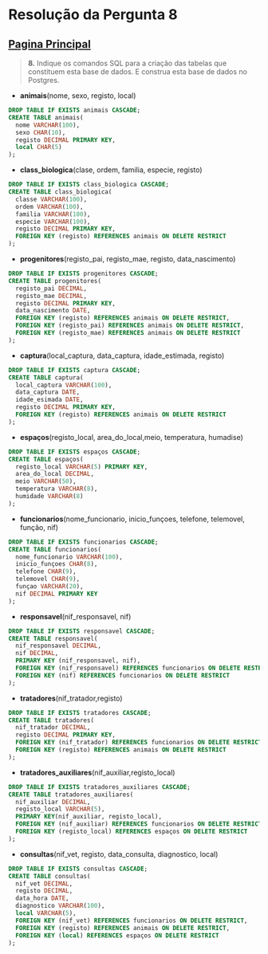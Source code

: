 # Resolução da Pergunta 8
## [Pagina Principal](Resolução.md)
> **8.**  Indique os comandos SQL para a criação das tabelas que constituem esta base de dados.  E construa esta base de dados no Postgres.  
  
- **animais**(nome, sexo, registo, local)
``` SQL
DROP TABLE IF EXISTS animais CASCADE;
CREATE TABLE animais(
  nome VARCHAR(100),
  sexo CHAR(10),
  registo DECIMAL PRIMARY KEY,
  local CHAR(5)
);
```  
- **class_biologica**(clase, ordem, familia, especie, registo)
``` SQL
DROP TABLE IF EXISTS class_biologica CASCADE;
CREATE TABLE class_biologica(
  classe VARCHAR(100),
  ordem VARCHAR(100),
  familia VARCHAR(100),
  especie VARCHAR(100),
  registo DECIMAL PRIMARY KEY,
  FOREIGN KEY (registo) REFERENCES animais ON DELETE RESTRICT
);
```  
- **progenitores**(registo_pai, registo_mae, registo, data_nascimento)
``` SQL
DROP TABLE IF EXISTS progenitores CASCADE;
CREATE TABLE progenitores(
  registo_pai DECIMAL,
  registo_mae DECIMAL,
  registo DECIMAL PRIMARY KEY,
  data_nascimento DATE,
  FOREIGN KEY (registo) REFERENCES animais ON DELETE RESTRICT,
  FOREIGN KEY (registo_pai) REFERENCES animais ON DELETE RESTRICT,
  FOREIGN KEY (registo_mae) REFERENCES animais ON DELETE RESTRICT
);
```  
- **captura**(local_captura, data_captura, idade_estimada, registo)
``` SQL
DROP TABLE IF EXISTS captura CASCADE;
CREATE TABLE captura(
  local_captura VARCHAR(100),
  data_captura DATE,
  idade_esimada DATE,
  registo DECIMAL PRIMARY KEY,
  FOREIGN KEY (registo) REFERENCES animais ON DELETE RESTRICT
);
``` 
- **espaços**(registo_local, area_do_local,meio, temperatura, humadise) 
``` SQL
DROP TABLE IF EXISTS espaços CASCADE;
CREATE TABLE espaços(
  registo_local VARCHAR(5) PRIMARY KEY,
  area_do_local DECIMAL,
  meio VARCHAR(50),
  temperatura VARCHAR(8),
  humidade VARCHAR(8)
);
``` 
- **funcionarios**(nome_funcionario, inicio_funçoes, telefone, telemovel, função, nif)
``` SQL
DROP TABLE IF EXISTS funcionarios CASCADE;
CREATE TABLE funcionarios(
  nome_funcionario VARCHAR(100),
  inicio_funçoes CHAR(8),
  telefone CHAR(9),
  telemovel CHAR(9),
  funçao VARCHAR(20),
  nif DECIMAL PRIMARY KEY 
);
```  
- **responsavel**(nif_responsavel, nif)
``` SQL
DROP TABLE IF EXISTS responsavel CASCADE;
CREATE TABLE responsavel(
  nif_responsavel DECIMAL,
  nif DECIMAL,
  PRIMARY KEY (nif_responsavel, nif),
  FOREIGN KEY (nif_responsavel) REFERENCES funcionarios ON DELETE RESTRICT,
  FOREIGN KEY (nif) REFERENCES funcionarios ON DELETE RESTRICT
);
```  
- **tratadores**(nif_tratador,registo)
``` SQL
DROP TABLE IF EXISTS tratadores CASCADE;
CREATE TABLE tratadores(
  nif_tratador DECIMAL,
  registo DECIMAL PRIMARY KEY,
  FOREIGN KEY (nif_tratador) REFERENCES funcionarios ON DELETE RESTRICT,
  FOREIGN KEY (registo) REFERENCES animais ON DELETE RESTRICT
);
```  
- **tratadores_auxiliares**(nif_auxiliar,registo_local)
``` SQL
DROP TABLE IF EXISTS tratadores_auxiliares CASCADE;
CREATE TABLE tratadores_auxiliares(
  nif_auxiliar DECIMAL,
  registo_local VARCHAR(5),
  PRIMARY KEY(nif_auxiliar, registo_local),
  FOREIGN KEY (nif_auxiliar) REFERENCES funcionarios ON DELETE RESTRICT,
  FOREIGN KEY (registo_local) REFERENCES espaços ON DELETE RESTRICT
);
```  
- **consultas**(nif_vet, registo, data_consulta, diagnostico, local)
``` SQL
DROP TABLE IF EXISTS consultas CASCADE;
CREATE TABLE consultas(
  nif_vet DECIMAL,
  registo DECIMAL,
  data_hora DATE,
  diagnostico VARCHAR(100),
  local VARCHAR(5),
  FOREIGN KEY (nif_vet) REFERENCES funcionarios ON DELETE RESTRICT,
  FOREIGN KEY (registo) REFERENCES animais ON DELETE RESTRICT,
  FOREIGN KEY (local) REFERENCES espaços ON DELETE RESTRICT
);
```